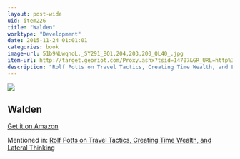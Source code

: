 ```yaml
---
layout: post-wide
uid: item226
title: "Walden"
worktype: "Development"
date: 2015-11-24 01:01:01
categories: book
image-url: 51b9NUwqhoL._SY291_BO1,204,203,200_QL40_.jpg
item-url: http://target.georiot.com/Proxy.ashx?tsid=14707&GR_URL=http%3A%2F%2Fwww.amazon.com%2FWalden-Henry-David-Thoreau%2Fdp%2F149968634X%2F
description: "Rolf Potts on Travel Tactics, Creating Time Wealth, and Lateral Thinking"
---
```

<a href="http://target.georiot.com/Proxy.ashx?tsid=14707&GR_URL=http%3A%2F%2Fwww.amazon.com%2FWalden-Henry-David-Thoreau%2Fdp%2F149968634X%2F" target="blank"><img src="../../../../img/thumbs/51b9NUwqhoL._SY291_BO1,204,203,200_QL40_.jpg" class="prod-img"></a>
<h2>Walden</h2>
<p><a href="http://target.georiot.com/Proxy.ashx?tsid=14707&GR_URL=http%3A%2F%2Fwww.amazon.com%2FWalden-Henry-David-Thoreau%2Fdp%2F149968634X%2F" target="blank">Get it on Amazon</a><p>
<p>Mentioned in: <a href="http://fourhourworkweek.com/2014/11/04/rolf-potts/" target="blank">Rolf Potts on Travel Tactics, Creating Time Wealth, and Lateral Thinking</a></p>
